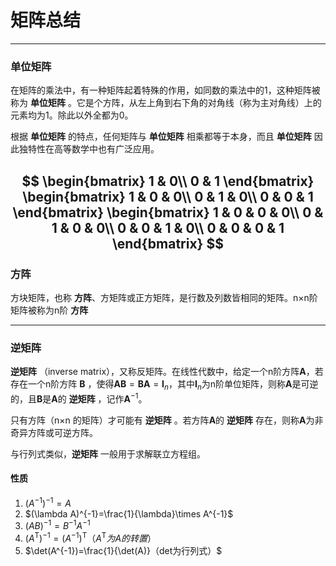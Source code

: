 # 矩阵总结
---
### 单位矩阵

在矩阵的乘法中，有一种矩阵起着特殊的作用，如同数的乘法中的1，这种矩阵被称为 **单位矩阵** 。它是个方阵，从左上角到右下角的对角线（称为主对角线）上的元素均为1。除此以外全都为0。   

根据 **单位矩阵** 的特点，任何矩阵与 **单位矩阵** 相乘都等于本身，而且 **单位矩阵** 因此独特性在高等数学中也有广泛应用。  

$$
\begin{bmatrix}
1 & 0\\ 
0 & 1
\end{bmatrix}   
\begin{bmatrix}
1 & 0 & 0\\ 
0 & 1 & 0\\ 
0 & 0 & 1
\end{bmatrix}   
\begin{bmatrix}   
1 & 0 & 0 & 0\\ 
0 & 1 & 0 & 0\\ 
0 & 0 & 1 & 0\\
0 & 0 & 0 & 1
\end{bmatrix}   
$$
---
### 方阵

方块矩阵，也称 **方阵**、方矩阵或正方矩阵，是行数及列数皆相同的矩阵。n×n阶矩阵被称为n阶 **方阵** 

---
### 逆矩阵

**逆矩阵** （inverse matrix），又称反矩阵。在线性代数中，给定一个n阶方阵$\mathbf{A}$，若存在一个n阶方阵 $\mathbf{B}$ ，使得$\mathbf{AB}=\mathbf{BA}=\mathbf{I}_n$，其中$\mathbf{I}_n$为n阶单位矩阵，则称$\mathbf{A}$是可逆的，且$\mathbf{B}$是$\mathbf{A}$的 **逆矩阵** ，记作$\mathbf{A} ^{-1}$。

只有方阵（n×n 的矩阵）才可能有 **逆矩阵** 。若方阵$\mathbf{A}$的 **逆矩阵** 存在，则称$\mathbf{A}$为非奇异方阵或可逆方阵。

与行列式类似，**逆矩阵** 一般用于求解联立方程组。

#### 性质  

1. $\left (A^{-1}\right )^{-1}=A$  
2. $(\lambda A)^{-1}=\frac{1}{\lambda}\times A^{-1}$  
3. $(AB)^{-1}=B^{-1}A^{-1}$  
4. $\left (A^\mathrm{T} \right )^{-1}=\left (A^{-1} \right )^{\mathrm{T}}（A^{\mathrm{T}}为A的转置）$  
5. $\det(A^{-1})=\frac{1}{\det(A)}（det为行列式）$  




